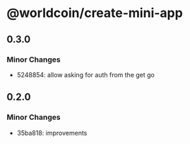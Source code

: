 # @worldcoin/create-mini-app

## 0.3.0

### Minor Changes

- 5248854: allow asking for auth from the get go

## 0.2.0

### Minor Changes

- 35ba818: improvements
